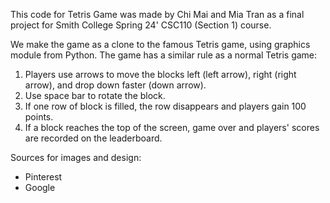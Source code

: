 This code for Tetris Game was made by Chi Mai and Mia Tran as a final project for Smith College Spring 24' CSC110 (Section 1) course.

We make the game as a clone to the famous Tetris game, using graphics module from Python. The game has a similar rule as a normal Tetris game:

1. Players use arrows to move the blocks left (left arrow), right (right arrow), and drop down faster (down arrow).
2. Use space bar to rotate the block.
3. If one row of block is filled, the row disappears and players gain 100 points.
4. If a block reaches the top of the screen, game over and players' scores are recorded on the leaderboard.

Sources for images and design:
- Pinterest
- Google
